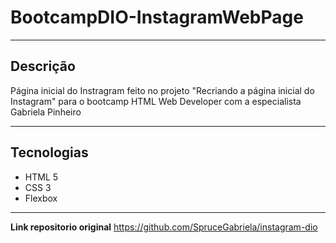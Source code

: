 # BootcampDIO-InstagramWebPage
---
## Descrição

Página inicial do Instragram feito no projeto "Recriando a página inicial do Instagram" para o bootcamp HTML Web Developer com a especialista Gabriela Pinheiro

---
## Tecnologias

- HTML 5
- CSS 3 
- Flexbox
---
**Link repositorio original** https://github.com/SpruceGabriela/instagram-dio
